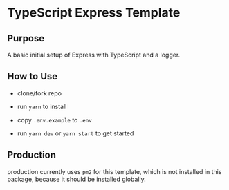 # TypeScript Express Template

## Purpose

A basic initial setup of Express with TypeScript and a logger.

## How to Use

- clone/fork repo

- run `yarn` to install

- copy `.env.example` to `.env`

- run `yarn dev` or `yarn start` to get started

## Production

production currently uses `pm2` for this template, which is not installed in
this package, because it should be installed globally.

